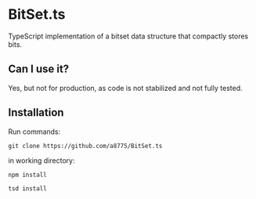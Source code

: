 # BitSet.ts
TypeScript implementation of a bitset data structure that compactly stores bits.

## Can I use it?
Yes, but not for production, as code is not stabilized and not fully tested.

## Installation
Run commands:

`git clone https://github.com/a8775/BitSet.ts`

in working directory:

`npm install`

`tsd install`


